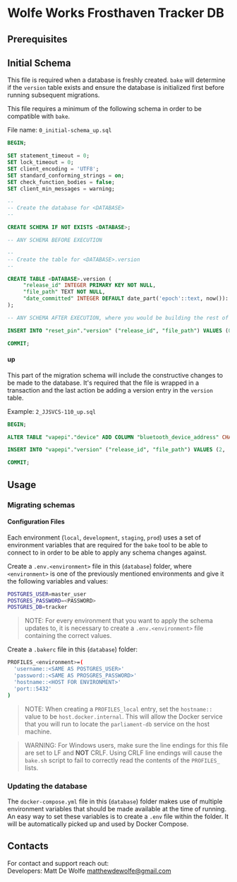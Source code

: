 # Wolfe Works Frosthaven Tracker DB

## Prerequisites

## Initial Schema

This file is required when a database is freshly created. `bake` will determine if the `version` table exists and ensure
the database is initialized first before running subsequent migrations.

This file requires a minimum of the following schema in order to be compatible with `bake`.

File name: `0_initial-schema_up.sql`

```sql
BEGIN;

SET statement_timeout = 0;
SET lock_timeout = 0;
SET client_encoding = 'UTF8';
SET standard_conforming_strings = on;
SET check_function_bodies = false;
SET client_min_messages = warning;

--
-- Create the database for <DATABASE>
--

CREATE SCHEMA IF NOT EXISTS <DATABASE>;

-- ANY SCHEMA BEFORE EXECUTION

--
-- Create the table for <DATABASE>.version
--

CREATE TABLE <DATABASE>.version (
	 "release_id" INTEGER PRIMARY KEY NOT NULL,
	 "file_path" TEXT NOT NULL,
	 "date_committed" INTEGER DEFAULT date_part('epoch'::text, now())::integer NOT NULL
);

-- ANY SCHEMA AFTER EXECUTION, where you would be building the rest of your tables

INSERT INTO "reset_pin"."version" ("release_id", "file_path") VALUES (0, '0_initial-schema');

COMMIT;
```

#### up

This part of the migration schema will include the constructive changes to be made to the database. It's required that
the file is wrapped in a transaction and the last action be adding a version entry in the `version` table.

Example: `2_JJSVCS-110_up.sql`

```sql
BEGIN;

ALTER TABLE "vapepi"."device" ADD COLUMN "bluetooth_device_address" CHARACTER VARYING(32);

INSERT INTO "vapepi"."version" ("release_id", "file_path") VALUES (2, '2_JJSVCS-110');

COMMIT;
```

## Usage

### Migrating schemas

#### Configuration Files

Each environment (`local`, `development`, `staging`, `prod`) uses a set of environment variables that are required for the `bake` tool to be able to
connect to in order to be able to apply any schema changes against.

Create a `.env.<environment>` file in this (`database`) folder, where `<environment>` is one of the previously mentioned environments and give it the
following variables and values:

```bash
POSTGRES_USER=master_user
POSTGRES_PASSWORD=<PASSWORD>
POSTGRES_DB=tracker
```

> NOTE: For every environment that you want to apply the schema updates to, it is necessary to create a `.env.<environment>` file containing the correct values.

Create a `.bakerc` file in this (`database`) folder:

```bash
PROFILES_<environment>=(
  'username::<SAME AS POSTGRES_USER>'
  'password::<SAME AS PROSGRES_PASSWORD>'
  'hostname::<HOST FOR ENVIRONMENT>'
  'port::5432'
)
```

> NOTE: When creating a `PROFILES_local` entry, set the `hostname::` value to be `host.docker.internal`. This will allow the Docker service that you will run to locate the `parliament-db` service on the host machine.

> WARNING: For Windows users, make sure the line endings for this file are set to LF and **NOT** CRLF.
> Using CRLF line endings will cause the `bake.sh` script to fail to correctly read the contents of the `PROFILES_` lists.

### Updating the database

The `docker-compose.yml` file in this (`database`) folder makes use of multiple environment variables that should be made available at the time of running. An easy way to set these variables is to create a `.env` file within the folder. It will be automatically picked up and used by Docker Compose.

## Contacts

For contact and support reach out:  
Developers: Matt De Wolfe <matthewdewolfe@gmail.com>

